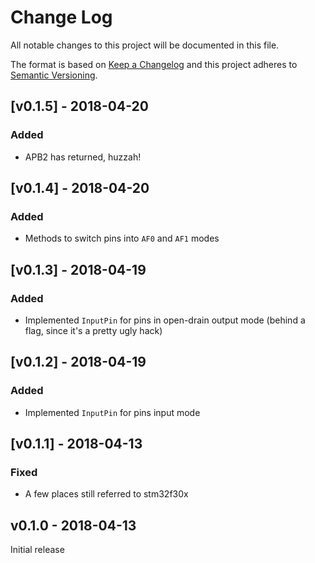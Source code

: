 # Change Log

All notable changes to this project will be documented in this file.

The format is based on [Keep a Changelog](http://keepachangelog.com/)
and this project adheres to [Semantic Versioning](http://semver.org/).

## [v0.1.5] - 2018-04-20

### Added

- APB2 has returned, huzzah!

## [v0.1.4] - 2018-04-20

### Added

- Methods to switch pins into `AF0` and `AF1` modes

## [v0.1.3] - 2018-04-19

### Added

- Implemented `InputPin` for pins in open-drain output mode (behind a flag, since it's a pretty ugly hack)

## [v0.1.2] - 2018-04-19

### Added

- Implemented `InputPin` for pins input mode

## [v0.1.1] - 2018-04-13

### Fixed

- A few places still referred to stm32f30x

## v0.1.0 - 2018-04-13

Initial release
